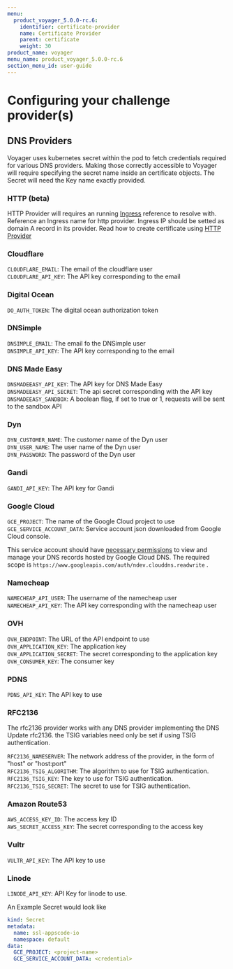 ```yaml
---
menu:
  product_voyager_5.0.0-rc.6:
    identifier: certificate-provider
    name: Certificate Provider
    parent: certificate
    weight: 30
product_name: voyager
menu_name: product_voyager_5.0.0-rc.6
section_menu_id: user-guide
---
```


# Configuring your challenge provider(s)

## DNS Providers
Voyager uses kubernetes secret within the pod to fetch credentials required for various DNS providers.
Making those correctly accessible to Voyager will require specifying the secret name inside an certificate objects.
The Secret will need the Key name exactly provided.

### HTTP (beta)
HTTP Provider will requires an running [Ingress](/docs/user-guide/ingress) reference to resolve with.
Reference an Ingress name for http provider. Ingress IP should be setted as domain A record in its provider.
Read how to create certificate using [HTTP Provider](/docs/user-guide/certificate/create.md#create-certificate-with-http-provider)

### Cloudflare
`CLOUDFLARE_EMAIL`: The email of the cloudflare user <br>
`CLOUDFLARE_API_KEY`: The API key corresponding to the email <br>

### Digital Ocean
`DO_AUTH_TOKEN`: The digital ocean authorization token <br>

### DNSimple
`DNSIMPLE_EMAIL`: The email fo the DNSimple user <br>
`DNSIMPLE_API_KEY`: The API key corresponding to the email <br>

### DNS Made Easy
`DNSMADEEASY_API_KEY`: The API key for DNS Made Easy <br>
`DNSMADEEASY_API_SECRET`: The api secret corresponding with the API key <br>
`DNSMADEEASY_SANDBOX`: A boolean flag, if set to true or 1, requests will be sent to the sandbox API <br>

### Dyn
`DYN_CUSTOMER_NAME`: The customer name of the Dyn user <br>
`DYN_USER_NAME`: The user name of the Dyn user <br>
`DYN_PASSWORD`: The password of the Dyn user <br>

### Gandi
`GANDI_API_KEY`: The API key for Gandi <br>

### Google Cloud
`GCE_PROJECT`: The name of the Google Cloud project to use <br>
`GCE_SERVICE_ACCOUNT_DATA`: Service account json downloaded from Google Cloud console. <br>

This service account should have [necessary permissions](https://github.com/appscode/lego/blob/c6958564222a0451a58df1b4ecb5bc5da4e03aff/providers/dns/googlecloud/googlecloud.go#L44) to view and manage your DNS records hosted by Google Cloud DNS. The required scope is `https://www.googleapis.com/auth/ndev.clouddns.readwrite` .

### Namecheap
`NAMECHEAP_API_USER`: The username of the namecheap user <br>
`NAMECHEAP_API_KEY`: The API key corresponding with the namecheap user <br>

### OVH
`OVH_ENDPOINT`: The URL of the API endpoint to use <br>
`OVH_APPLICATION_KEY`: The application key <br>
`OVH_APPLICATION_SECRET`: The secret corresponding to the application key <br>
`OVH_CONSUMER_KEY`: The consumer key <br>

### PDNS
`PDNS_API_KEY`: The API key to use <br>

### RFC2136
The rfc2136 provider works with any DNS provider implementing the DNS Update rfc2136.
the TSIG variables need only be set if using TSIG authentication.

`RFC2136_NAMESERVER`: The network address of the provider, in the form of "host" or "host:port" <br>
`RFC2136_TSIG_ALGORITHM`: The algorithm to use for TSIG authentication. <br>
`RFC2136_TSIG_KEY`: The key to use for TSIG authentication. <br>
`RFC2136_TSIG_SECRET`: The secret to use for TSIG authentication. <br>

### Amazon Route53
`AWS_ACCESS_KEY_ID`: The access key ID <br>
`AWS_SECRET_ACCESS_KEY`: The secret corresponding to the access key <br>

### Vultr
`VULTR_API_KEY`: The API key to use <br>

### Linode
`LINODE_API_KEY`: API Key for linode to use. <br>

An Example Secret would look like
```yaml
kind: Secret
metadata:
  name: ssl-appscode-io
  namespace: default
data:
  GCE_PROJECT: <project-name>
  GCE_SERVICE_ACCOUNT_DATA: <credential>
```

